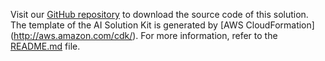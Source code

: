 Visit our [GitHub repository][github] to download the source code of this solution. The template of the AI Solution Kit is generated by [AWS CloudFormation] (http://aws.amazon.com/cdk/). For more information, refer to the [README.md][readme] file.

[github]: https://github.com/awslabs/aws-ai-solution-kit
[readme]: https://github.com/awslabs/aws-ai-solution-kit/blob/main/README.md